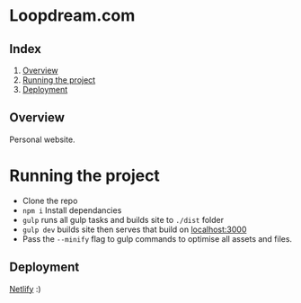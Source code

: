 # Loopdream.com

## Index

1. [Overview](#overview)
2. [Running the project](#running-the-project)
3. [Deployment](#deployment)

## Overview
Personal website.

# Running the project
- Clone the repo
- `npm i` Install dependancies
- `gulp` runs all gulp tasks and builds site to `./dist` folder
- `gulp dev` builds site then serves that build on [localhost:3000](localhost:3000)
- Pass the `--minify` flag to gulp commands to optimise all assets and files.  

## Deployment
[Netlify](https://netlify.com/) :)
